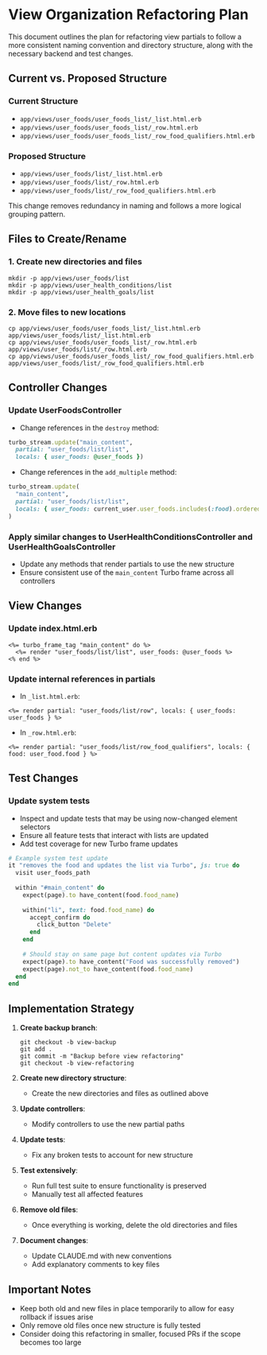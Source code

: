 # View Organization Refactoring Plan

This document outlines the plan for refactoring view partials to follow a more consistent naming convention and directory structure, along with the necessary backend and test changes.

## Current vs. Proposed Structure

### Current Structure
- `app/views/user_foods/user_foods_list/_list.html.erb`
- `app/views/user_foods/user_foods_list/_row.html.erb`
- `app/views/user_foods/user_foods_list/_row_food_qualifiers.html.erb`

### Proposed Structure
- `app/views/user_foods/list/_list.html.erb`
- `app/views/user_foods/list/_row.html.erb`
- `app/views/user_foods/list/_row_food_qualifiers.html.erb`

This change removes redundancy in naming and follows a more logical grouping pattern.

## Files to Create/Rename

### 1. Create new directories and files
```
mkdir -p app/views/user_foods/list
mkdir -p app/views/user_health_conditions/list
mkdir -p app/views/user_health_goals/list
```

### 2. Move files to new locations
```
cp app/views/user_foods/user_foods_list/_list.html.erb app/views/user_foods/list/_list.html.erb
cp app/views/user_foods/user_foods_list/_row.html.erb app/views/user_foods/list/_row.html.erb
cp app/views/user_foods/user_foods_list/_row_food_qualifiers.html.erb app/views/user_foods/list/_row_food_qualifiers.html.erb
```

## Controller Changes

### Update UserFoodsController
- Change references in the `destroy` method:
```ruby
turbo_stream.update("main_content",
  partial: "user_foods/list/list",
  locals: { user_foods: @user_foods })
```

- Change references in the `add_multiple` method:
```ruby
turbo_stream.update(
  "main_content",
  partial: "user_foods/list/list",
  locals: { user_foods: current_user.user_foods.includes(:food).ordered }
)
```

### Apply similar changes to UserHealthConditionsController and UserHealthGoalsController
- Update any methods that render partials to use the new structure
- Ensure consistent use of the `main_content` Turbo frame across all controllers

## View Changes

### Update index.html.erb
```erb
<%= turbo_frame_tag "main_content" do %>
  <%= render "user_foods/list/list", user_foods: @user_foods %>
<% end %>
```

### Update internal references in partials
- In `_list.html.erb`:
```erb
<%= render partial: "user_foods/list/row", locals: { user_foods: user_foods } %>
```

- In `_row.html.erb`:
```erb
<%= render partial: "user_foods/list/row_food_qualifiers", locals: { food: user_food.food } %>
```

## Test Changes

### Update system tests
- Inspect and update tests that may be using now-changed element selectors
- Ensure all feature tests that interact with lists are updated
- Add test coverage for new Turbo frame updates

```ruby
# Example system test update
it "removes the food and updates the list via Turbo", js: true do
  visit user_foods_path
  
  within "#main_content" do
    expect(page).to have_content(food.food_name)
    
    within("li", text: food.food_name) do
      accept_confirm do
        click_button "Delete"
      end
    end
    
    # Should stay on same page but content updates via Turbo
    expect(page).to have_content("Food was successfully removed")
    expect(page).not_to have_content(food.food_name)
  end
end
```

## Implementation Strategy

1. **Create backup branch**:
   ```
   git checkout -b view-backup
   git add .
   git commit -m "Backup before view refactoring"
   git checkout -b view-refactoring
   ```

2. **Create new directory structure**:
   - Create the new directories and files as outlined above

3. **Update controllers**:
   - Modify controllers to use the new partial paths

4. **Update tests**:
   - Fix any broken tests to account for new structure

5. **Test extensively**:
   - Run full test suite to ensure functionality is preserved
   - Manually test all affected features

6. **Remove old files**:
   - Once everything is working, delete the old directories and files

7. **Document changes**:
   - Update CLAUDE.md with new conventions
   - Add explanatory comments to key files

## Important Notes

- Keep both old and new files in place temporarily to allow for easy rollback if issues arise
- Only remove old files once new structure is fully tested
- Consider doing this refactoring in smaller, focused PRs if the scope becomes too large